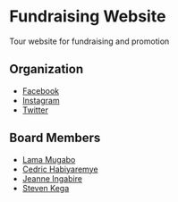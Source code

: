 # Fundraising Website

Tour website for fundraising and promotion

## Organization

- [Facebook](https://www.facebook.com/BBRwanda/)
- [Instagram](https://www.instagram.com/bbrwanda/)
- [Twitter](https://twitter.com/BBRwanda)

## Board Members

- [Lama Mugabo](https://www.linkedin.com/in/lama-mugabo/)
- [Cedric Habiyaremye](https://www.linkedin.com/in/cedric-habiyaremye-5a352529/)
- [Jeanne Ingabire]()
- [Steven Kega](https://www.linkedin.com/in/steven-kega-53593661/)
